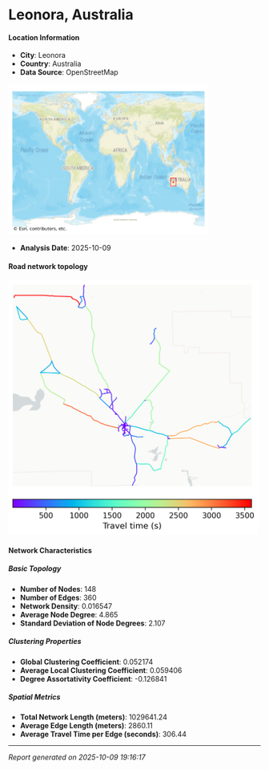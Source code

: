 # Leonora, Australia

#### Location Information

- **City**: Leonora
- **Country**: Australia
- **Data Source**: OpenStreetMap
<img src="Leonora_location.png" alt="Leonora Location Map" width="400" />

- **Analysis Date**: 2025-10-09

#### Road network topology

<img src="Leonora_network_map.png" alt="Leonora Road Network Map" width="500"/>

#### Network Characteristics

##### Basic Topology

- **Number of Nodes**: 148
- **Number of Edges**: 360
- **Network Density**: 0.016547
- **Average Node Degree**: 4.865
- **Standard Deviation of Node Degrees**: 2.107

##### Clustering Properties

- **Global Clustering Coefficient**: 0.052174
- **Average Local Clustering Coefficient**: 0.059406
- **Degree Assortativity Coefficient**: -0.126841

##### Spatial Metrics

- **Total Network Length (meters)**: 1029641.24
- **Average Edge Length (meters)**: 2860.11
- **Average Travel Time per Edge (seconds)**: 306.44

---
*Report generated on 2025-10-09 19:16:17*
